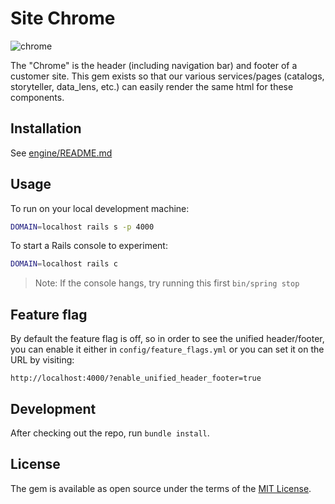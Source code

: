 # Site Chrome

![chrome](http://www.3dtotal.com/admin/new_cropper/tutorial_content_images/208_tid_main_01.jpg)

The "Chrome" is the header (including navigation bar) and footer of a customer site. This gem exists so that our various services/pages (catalogs, storyteller, data_lens, etc.) can easily render the same html for these components.

## Installation

See [engine/README.md](file:///engine/README.md)

## Usage

To run on your local development machine:

```sh
DOMAIN=localhost rails s -p 4000
```

To start a Rails console to experiment:

```sh
DOMAIN=localhost rails c
```
>Note: If the console hangs, try running this first `bin/spring stop`

## Feature flag

By default the feature flag is off, so in order to see the unified header/footer, you can enable it either in `config/feature_flags.yml` or you can set it on the URL by visiting:

```
http://localhost:4000/?enable_unified_header_footer=true
```

## Development

After checking out the repo, run `bundle install`.

## License

The gem is available as open source under the terms of the [MIT License](http://opensource.org/licenses/MIT).

